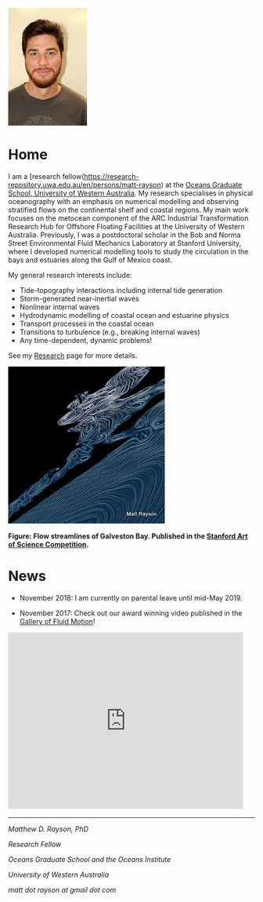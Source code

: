 <!-- ![Lee Waves](images/YosemiteLeeWave480.JPG "Atmospheric lee waves over Half Dome") -->
![Me](images/portrait.JPG) 
<!-- !<div style="text-align:left"><img src ="images/portrait.JPG" align="left"/></div> -->

# Home

I am a [research fellow(https://research-repository.uwa.edu.au/en/persons/matt-rayson) at the [Oceans Graduate School, University of Western Australia](https://www.uwa.edu.au/ems/Schools/Oceans-Graduate-School).
 My research specialises in physical oceanography with an emphasis on numerical modelling and
observing stratified flows on the continental shelf and coastal regions. My main work focuses on the metocean component of the ARC Industrial Transformation Research Hub for Offshore 
Floating Facilities at the University of Western Australia. Previously, I was a postdoctoral scholar in the Bob and Norma Street Environmental Fluid Mechanics Laboratory at
Stanford University, where I developed numerical modelling tools to study the circulation in the bays and estuaries along the Gulf of Mexico coast. 

My general research interests include:

- Tide-topography interactions including internal tide generation
- Storm-generated near-inertial waves
- Nonlinear internal waves
- Hydrodynamic modelling of coastal ocean and estuarine physics
- Transport processes in the coastal ocean
- Transitions to turbulence (e.g., breaking internal waves)
- Any time-dependent, dynamic problems!

See my [Research](Research.md) page for more details. 

![Streamlines](images/Art_vs_Science_Rayson_320.jpg)

**Figure: Flow streamlines of Galveston Bay. Published in the [Stanford Art of Science Competition](https://web.stanford.edu/group/mrs/cgi-bin/wordpress/art-of-science/aos-2013/).**

# News

- November 2018: I am currently on parental leave until mid-May 2019.

- November 2017: Check out our award winning video published in the [Gallery of Fluid Motion](https://gfm.aps.org/)!

<iframe width="480" height="360" src="https://www.youtube.com/embed/Q8DEwt11E64" frameborder="0" allow="autoplay; encrypted-media" allowfullscreen></iframe>

---

*Matthew D. Rayson, PhD*

*Research Fellow*

*Oceans Graduate School and the Oceans Institute*

*University of Western Australia*

*matt dot rayson at gmail dot com*


